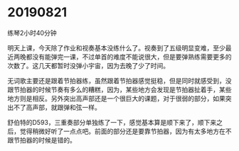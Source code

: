 # 20190821

练琴2小时40分钟

明天上课，今天除了作业和视奏基本没练什么了。视奏到了五级明显变难，至少最近两晚都没有能弹完一课，不过单首的难度不能说很大，但是要弹熟练需要更多的次数了。这几天都暂时没弹小宇宙，因为去晚了少了时间。

无词歌主要还是跟着节拍器练，虽然跟着节拍器感觉挺稳，但是同时就感受到，没跟节拍器的时候节奏有多么的糟糕，因为，某些地方会发现是节拍器扯着手，某些地方则是相反。另外突出高声部还是一个很巨大的课题，对于很弱的部分，如果突出不了高声部，就跟弹和弦一样。

舒伯特的D593，三重奏部分单独练了一下，感觉基本算是顺下来了，顺下来之后，觉得稍微好听了一点点吧。前面的部分还是要靠节拍器，因为有太多地方在不跟节拍器的时候是错的。

